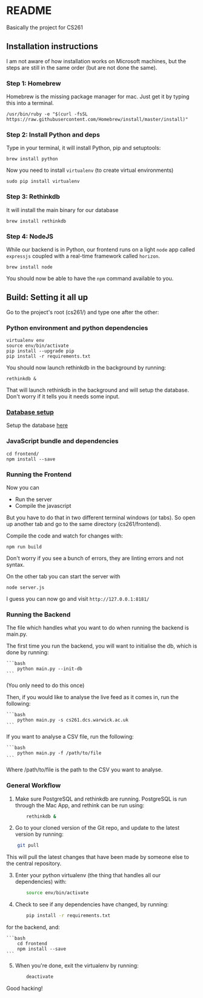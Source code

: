 # README

Basically the project for CS261

## Installation instructions

I am not aware of how installation works on Microsoft machines,
but the steps are still in the same order (but are not done the same).

### Step 1: Homebrew

Homebrew is the missing package manager for mac.
Just get it by typing this into a terminal.

    /usr/bin/ruby -e "$(curl -fsSL https://raw.githubusercontent.com/Homebrew/install/master/install)"


### Step 2: Install Python and deps

Type in your terminal, it will install Python, pip and setuptools:

    brew install python

Now you need to install `virtualenv` (to create virtual environments)

    sudo pip install virtualenv

### Step 3: Rethinkdb

It will install the main binary for our database

    brew install rethinkdb


### Step 4: NodeJS

While our backend is in Python, our frontend runs on a light
`node` app called `expressjs` coupled with a real-time framework
called `horizon`.

    brew install node

You should now be able to have the `npm` command available to you.

## Build: Setting it all up

Go to the project's root (cs261/) and type one after the other:

### Python environment and python dependencies

    virtualenv env
    source env/bin/activate
    pip install --upgrade pip
    pip install -r requirements.txt

You should now launch rethinkdb in the background by running:

    rethinkdb &

That will launch rethinkdb in the background and will setup the
database. Don't worry if it tells you it needs some input.

### [Database setup](docs/Database.md)

Setup the database [here](docs/Database.md)

### JavaScript bundle and dependencies

    cd frontend/
    npm install --save


### Running the Frontend

Now you can
- Run the server
- Compile the javascript

But you have to do that in two different terminal windows (or tabs). So open up another tab and go to the same directory (cs261/frontend).

Compile the code and watch for changes with:

    npm run build

Don't worry if you see a bunch of errors, they are linting errors
and not syntax.

On the other tab you can start the server with

    node server.js

I guess you can now go and visit `http://127.0.0.1:8181/`


### Running the Backend

The file which handles what you want to do when running the backend is main.py.

The first time you run the backend, you will want to initialise the db, which is done by running:

    ```bash
        python main.py --init-db
    ```

(You only need to do this once)

Then, if you would like to analyse the live feed as it comes in, run the following:

    ```bash
        python main.py -s cs261.dcs.warwick.ac.uk
    ```

If you want to analyse a CSV file, run the following:

    ```bash
        python main.py -f /path/to/file
    ```

Where /path/to/file is the path to the CSV you want to analyse.


### General Workflow

1. Make sure PostgreSQL and rethinkdb are running. PostgreSQL is run through the Mac App, and rethink can be run using:

    ```bash
        rethinkdb &
    ```

2. Go to your cloned version of the Git repo, and update to the latest version by running:

```bash
    git pull
```

This will pull the latest changes that have been made by someone else to the central repository.

3. Enter your python virtualenv (the thing that handles all our dependencies) with:

    ```bash
        source env/bin/activate
    ```

4. Check to see if any dependencies have changed, by running:

    ```bash
        pip install -r requirements.txt
    ```

for the backend, and:

    ```bash
        cd frontend
        npm install --save
    ```

5. When you're done, exit the virtualenv by running:

    ```bash
        deactivate
    ```

Good hacking!
